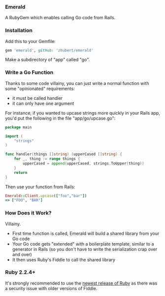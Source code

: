### Emerald

A RubyGem which enables calling Go code from Rails.

### Installation

Add this to your Gemfile:

```ruby
gem 'emerald', github: 'zhubert/emerald'
```

Make a subdirectory of "app" called "go".

### Write a Go Function

Thanks to some code villainy, you can just write a normal function with some "opinionated" requirements:

* it must be called handler
* it can only have one argument

For instance, if you wanted to upcase strings more quickly in your Rails app, you'd put the following in the file "app/go/upcase.go":

```go
package main

import (
	"strings"
)

func handler(things []string) (upperCased []string) {
	for _, thing := range things {
		upperCased = append(upperCased, strings.ToUpper(thing))
	}
	return
}
```

Then use your function from Rails:

```ruby
Emerald::Client.upcase(["foo","bar"])
=> ["FOO", "BAR"]
```

### How Does it Work?

Villainy.

* First time function is called, Emerald will build a shared library from your Go code
* Your Go code gets "extended" with a boilerplate template, similar to a generator in Rails (so you don't have to write the serialization crap over and over)
* It then uses Ruby's Fiddle to call the shared library

### Ruby 2.2.4+

It's strongly recommended to use the [newest release of Ruby](https://www.ruby-lang.org/en/news/2015/12/16/unsafe-tainted-string-usage-in-fiddle-and-dl-cve-2015-7551/) as there was a security issue with older versions of Fiddle.
